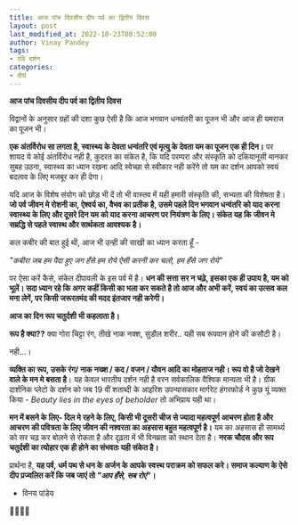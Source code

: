 ```yaml
---
title: आज पांच दिवसीय दीप पर्व का द्वितीय दिवस
layout: post
last_modified_at: 2022-10-23T08:52:00
author: Vinay Pandey
tags:
- रवि दर्शन
categories:
- दीर्घ
---
```

**आज पांच दिवसीय दीप पर्व का द्वितीय दिवस**

विद्वानों के अनुसार ग्रहों की दशा कुछ ऐसी है कि आज भगवान धनवंतरी का पूजन भी और आज ही यमराज का पूजन भी।  

**एक अंतर्विरोध सा लगता है, स्वास्थ्य के देवता धन्वंतरि एवं मृत्यु के देवता यम का पूजन एक ही दिन।** पर शायद ये कोई अंतर्विरोध नही है, कुदरत का संकेत है, कि यदि परम्परा और संस्कृति को दकियानूसी मानकर सुबह उठना, स्वास्थ्य का ध्यान रखना आदि स्वेच्छा से स्वीकार नही करेंगे तो यम का दर्शन आपको स्वयं बदलाव के लिए मजबूर कर ही देगा। 

यदि आज के विशेष संयोग को छोड़ भी दें तो भी वास्तव में यही हमारी संस्कृति की, सभ्यता की विशेषता है।  **जो पर्व जीवन मे रोशनी का, ऐश्वर्य का, वैभव का प्रतीक है, उसमे पहले दिन भगवान धन्वंतरि को याद करना स्वास्थ्य के लिए और दूसरे दिन यम को याद करना आचरण पर नियंत्रण के लिए। संकेत यह कि जीवन मे सम्रद्धि से पहले स्वास्थ और सार्थकता आवश्यक है।**

कल कबीर की बात हुई थी, आज भी उन्ही की साखी का ध्यान करता हूँ  -

*"कबीरा जब हम पैदा हुए जग हँसे हम रोये*
*ऐसी करनी कर चलो, हम हँसे जग रोये"*

पर ऐसा करें कैसे, संकेत दीपावली के इस पर्व में है। **धन की सत्ता सर न चढ़े, इसका एक ही उपाय है, यम को भूलें। सदा ध्यान रहे कि अगर कहीं किसी का भला कर सकते है तो आज और अभी करें, स्वयं का उत्सव कल मना लेगें, पर किसी जरूरतमंद की मदद इंतजार नही करेगी।** 

**आज का दिन रूप चतुर्दशी भी कहलाता है।**

**रूप है क्या??**
क्या गोरा चिट्टा रंग, तीखे नाक नक्श, सुडौल शरीर.. यही सब रूपवान होने की कसौटी है। 

नही...।  

**व्यक्ति का रूप, उसके रंग/ नाक नख्श / कद / वजन / यौवन आदि का मोहताज नही। रूप वो है जो देखने वाले के मन मे बसता है**। यह केवल भारतीय दर्शन नही है वरन सर्वकालिक वैश्विक मान्यता भी है। ग्रीक दार्शनिक प्लेटो के दर्शन को जब 19 वीं शताब्दी के आइरिश उपन्यासकार मार्गरेट हंगरफोर्ड  ने कुछ यूं व्यक्त किया - *Beauty lies in the eyes of beholder*  तो अभिप्राय यही था। 

**मन में बसने के लिए- दिल मे रहने के लिए, किसी भी दूसरी चीज से ज्यादा महत्वपूर्ण आचरण होता है और आचरण की पवित्रता के लिए जीवन की नश्वरता का अहसास बहुत महत्वपूर्ण है।** यम का अहसास ही सामर्थ्य को सर चढ़ कर बोलने से रोकता है और दृढ़ता में भी विनम्रता को स्थान देता है। **नरक चौदस और रूप चतुर्दशी का त्योहार एक ही होने का संभवतः यही संकेत है।**

प्रार्थना है, 
**यह पर्व, धर्म पथ से धन के अर्जन के आपके स्वस्थ पराक्रम को सफल करे। समाज कल्याण के ऐसे दीप प्रज्वलित करें कि जब जाएं तो *"आप हँसे, सब रोएं*"।**

- विनय पांडेय

🙏🌷🌷🙏


